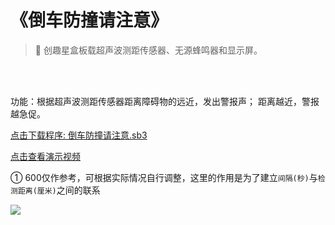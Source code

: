 # 《倒车防撞请注意》

> 🧰 创趣星盒板载超声波测距传感器、无源蜂鸣器和显示屏。

<br>
<br>

功能：根据超声波测距传感器距离障碍物的远近，发出警报声； 距离越近，警报越急促。

<a href="/tutorial/starbox_collection/sb3/07/倒车防撞请注意.sb3">点击下载程序: 倒车防撞请注意.sb3</a>

<a href="https://www.cfunworld.com" target="_blank">点击查看演示视频</a>

① 600仅作参考，可根据实际情况自行调整，这里的作用是为了建立`间隔(秒)`与`检测距离(厘米)`之间的联系

<img src="/images/07/倒车防撞请注意.png">